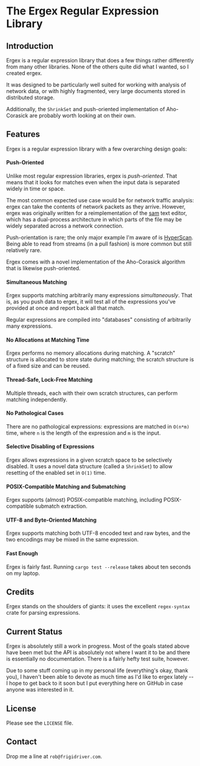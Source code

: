 # The Ergex Regular Expression Library

## Introduction
Ergex is a regular expression library that does a few things rather differently
from many other libraries. None of the others quite did what I wanted, so I
created ergex.

It was designed to be particularly well suited for working with analysis of
network data, or with highly fragmented, very large documents stored in
distributed storage.

Additionally, the `ShrinkSet` and push-oriented implementation of Aho-Corasick
are probably worth looking at on their own.

## Features
Ergex is a regular expression library with a few overarching design goals:

#### Push-Oriented
Unlike most regular expression libraries, ergex is *push-oriented*.
That means that it looks for matches even when the input data is separated
widely in time or space.

The most common expected use case would be for network traffic analysis:
ergex can take the contents of network packets as they arrive.
However, ergex was originally written for a reimplementation of the
[sam](https://github.com/deadpixi/sam) text editor, which has a dual-process
architecture in which parts of the file may be widely separated across a
network connection.

Push-orientation is rare; the only major example I'm aware of is
[HyperScan](https://hyperscan.io). Being able to read from streams (in a
pull fashion) is more common but still relatively rare.

Ergex comes with a novel implementation of the Aho-Corasick algorithm that
is likewise push-oriented.

#### Simultaneous Matching
Ergex supports matching arbitrarily many expressions *simultaneously*.
That is, as you push data to ergex, it will test all of the expressions
you've provided at once and report back all that match.

Regular expressions are compiled into "databases" consisting of arbitrarily
many expressions.

#### No Allocations at Matching Time
Ergex performs no memory allocations during matching.
A "scratch" structure is allocated to store state during matching;
the scratch structure is of a fixed size and can be reused.

#### Thread-Safe, Lock-Free Matching
Multiple threads, each with their own scratch structures, can perform
matching independently.

#### No Pathological Cases
There are no pathological expressions: expressions are matched in
`O(n*m)` time, where `n` is the length of the expression and `m` is the
input.

#### Selective Disabling of Expressions
Ergex allows expressions in a given scratch space to be selectively disabled.
It uses a novel data structure (called a `ShrinkSet`) to allow resetting of the
enabled set in `O(1)` time.

#### POSIX-Compatible Matching and Submatching
Ergex supports (almost) POSIX-compatible matching, including
POSIX-compatible submatch extraction.

#### UTF-8 and Byte-Oriented Matching
Ergex supports matching both UTF-8 encoded text and raw bytes, and the
two encodings may be mixed in the same expression.

#### Fast Enough
Ergex is fairly fast. Running `cargo test --release` takes about ten seconds on
my laptop.

## Credits
Ergex stands on the shoulders of giants: it uses the excellent `regex-syntax` crate
for parsing expressions.

## Current Status
Ergex is absolutely still a work in progress. Most of the goals stated above have been
met but the API is absolutely not where I want it to be and there is essentially no
documentation. There is a fairly hefty test suite, however.

Due to some stuff coming up in my personal life (everything's okay, thank you), I haven't
been able to devote as much time as I'd like to ergex lately -- I hope to get back to it
soon but I put everything here on GitHub in case anyone was interested in it.

## License
Please see the `LICENSE` file.

## Contact
Drop me a line at `rob@frigidriver.com`.